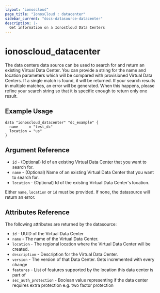 ```yaml
---
layout: "ionoscloud"
page_title: "IonosCloud : datacenter"
sidebar_current: "docs-datasource-datacenter"
description: |-
  Get information on a IonosCloud Data Centers
---
```


# ionoscloud\_datacenter

The data centers data source can be used to search for and return an existing Virtual Data Center. You can provide a string for the name and location parameters which will be compared with provisioned Virtual Data Centers. If a single match is found, it will be returned. If your search results in multiple matches, an error will be generated. When this happens, please refine your search string so that it is specific enough to return only one result.

## Example Usage

```hcl
data "ionoscloud_datacenter" "dc_example" {
  name     = "test_dc"
  location = "us"
}
```

## Argument Reference

 * `id` - (Optional) Id of an existing Virtual Data Center that you want to search for.
 * `name` - (Optional) Name of an existing Virtual Data Center that you want to search for.
 * `location` - (Optional) Id of the existing Virtual Data Center's location.

Either `name`, `location` or `id` must be provided. If none, the datasource will return an error.

## Attributes Reference

The following attributes are returned by the datasource:


* `id` - UUID of the Virtual Data Center
* `name` - The name of the Virtual Data Center.
* `location` - The regional location where the Virtual Data Center will be created.
* `description` - Description for the Virtual Data Center.
* `version` - The version of that Data Center. Gets incremented with every change
* `features` - List of features supported by the location this data center is part of
* `sec_auth_protection` - Boolean value representing if the data center requires extra protection e.g. two factor protection
